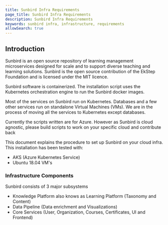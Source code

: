 ```yaml
---
title: Sunbird Infra Requirements
page_title: Sunbird Infra Requirements
description: Sunbird Infra Requirements
keywords: sunbird infra, infrastructure, requirements
allowSearch: true
---
```


## Introduction

Sunbird is an open source repository of learning management microservices designed for scale and to support diverse teaching and learning solutions. Sunbird is the open source contribution of the EkStep Foundation and is licensed under the MIT licence.

Sunbird software is containerized. The installation script uses the Kubernetes orchestration engine to run the Sunbird docker images.

Most of the services on Sunbird run on Kubernetes. Databases and a few other services run on standalone Virtual Machines (VMs). We are in the process of moving all the services to Kubernetes except databases.

Currently the scripts written are for Azure.
However as Sunbird is cloud agnostic, please build scripts to work on your specific cloud and contribute back

This document explains the procedure to set up Sunbird on your cloud infra. This installation has been tested with:

* AKS (Azure Kubernetes Service)
* Ubuntu 18.04 VM's

### Infrastructure Components

Sunbird consists of 3 major subsystems

* Knowledge Platform also knows as Learning Platform (Taxonomy and Content)
* Data Pipeline (Data enrichment and Visualizations)
* Core Services (User, Organization, Courses, Certificates, UI and Frontend)
